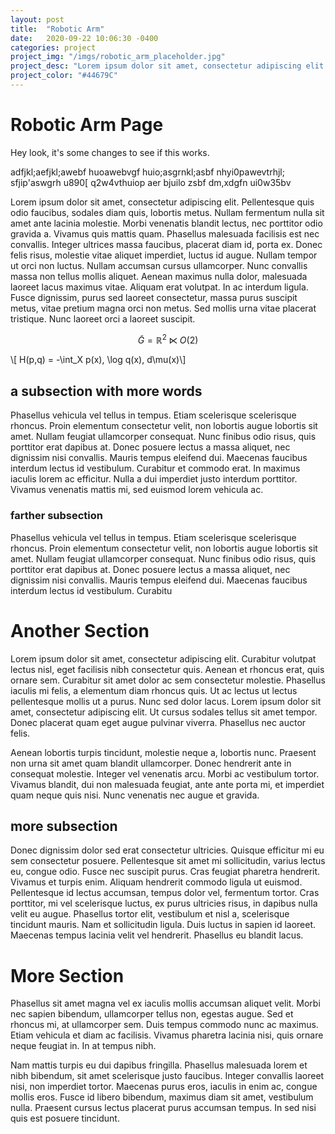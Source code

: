 ```yaml
---
layout: post
title:  "Robotic Arm"
date:   2020-09-22 10:06:30 -0400
categories: project
project_img: "/imgs/robotic_arm_placeholder.jpg"
project_desc: "Lorem ipsum dolor sit amet, consectetur adipiscing elit. Ut dolor metus, molestie ac quam vitae, vulputate congue felis. Etiam dictum neque ante, ac efficitur sapien commodo non. Quisque et venenatis risus, non interdum dui."
project_color: "#44679C"
---
```


# Robotic Arm Page

Hey look, it's some changes to see if this works.

adfjkl;aefjkl;awebf huoawebvgf huio;asgrnkl;asbf nhyi0pawevtrhjl; sfjip'aswgrh u890[ q2w4vthuiop aer bjuilo zsbf dm,xdgfn ui0w35bv

Lorem ipsum dolor sit amet, consectetur adipiscing elit. Pellentesque quis odio faucibus, sodales diam quis, lobortis metus. Nullam fermentum nulla sit amet ante lacinia molestie. Morbi venenatis blandit lectus, nec porttitor odio gravida a. Vivamus quis mattis quam. Phasellus malesuada facilisis est nec convallis. Integer ultrices massa faucibus, placerat diam id, porta ex. Donec felis risus, molestie vitae aliquet imperdiet, luctus id augue. Nullam tempor ut orci non luctus. Nullam accumsan cursus ullamcorper. Nunc convallis massa non tellus mollis aliquet. Aenean maximus nulla dolor, malesuada laoreet lacus maximus vitae. Aliquam erat volutpat. In ac interdum ligula. Fusce dignissim, purus sed laoreet consectetur, massa purus suscipit metus, vitae pretium magna orci non metus. Sed mollis urna vitae placerat tristique. Nunc laoreet orci a laoreet suscipit.

$$\tilde G = \mathbb{R}^2\ltimes O(2)$$

\\[ H(p,q) = -\int_X p(x)\, \log q(x)\, d\mu(x)\\]


## a subsection with more words

Phasellus vehicula vel tellus in tempus. Etiam scelerisque scelerisque rhoncus. Proin elementum consectetur velit, non lobortis augue lobortis sit amet. Nullam feugiat ullamcorper consequat. Nunc finibus odio risus, quis porttitor erat dapibus at. Donec posuere lectus a massa aliquet, nec dignissim nisi convallis. Mauris tempus eleifend dui. Maecenas faucibus interdum lectus id vestibulum. Curabitur et commodo erat. In maximus iaculis lorem ac efficitur. Nulla a dui imperdiet justo interdum porttitor. Vivamus venenatis mattis mi, sed euismod lorem vehicula ac. 

### farther subsection

Phasellus vehicula vel tellus in tempus. Etiam scelerisque scelerisque rhoncus. Proin elementum consectetur velit, non lobortis augue lobortis sit amet. Nullam feugiat ullamcorper consequat. Nunc finibus odio risus, quis porttitor erat dapibus at. Donec posuere lectus a massa aliquet, nec dignissim nisi convallis. Mauris tempus eleifend dui. Maecenas faucibus interdum lectus id vestibulum. Curabitu

# Another Section

Lorem ipsum dolor sit amet, consectetur adipiscing elit. Curabitur volutpat lectus nisl, eget facilisis nibh consectetur quis. Aenean et rhoncus erat, quis ornare sem. Curabitur sit amet dolor ac sem consectetur molestie. Phasellus iaculis mi felis, a elementum diam rhoncus quis. Ut ac lectus ut lectus pellentesque mollis ut a purus. Nunc sed dolor lacus. Lorem ipsum dolor sit amet, consectetur adipiscing elit. Ut cursus sodales tellus sit amet tempor. Donec placerat quam eget augue pulvinar viverra. Phasellus nec auctor felis.

Aenean lobortis turpis tincidunt, molestie neque a, lobortis nunc. Praesent non urna sit amet quam blandit ullamcorper. Donec hendrerit ante in consequat molestie. Integer vel venenatis arcu. Morbi ac vestibulum tortor. Vivamus blandit, dui non malesuada feugiat, ante ante porta mi, et imperdiet quam neque quis nisi. Nunc venenatis nec augue et gravida.
## more subsection
Donec dignissim dolor sed erat consectetur ultricies. Quisque efficitur mi eu sem consectetur posuere. Pellentesque sit amet mi sollicitudin, varius lectus eu, congue odio. Fusce nec suscipit purus. Cras feugiat pharetra hendrerit. Vivamus et turpis enim. Aliquam hendrerit commodo ligula ut euismod. Pellentesque id lectus accumsan, tempus dolor vel, fermentum tortor. Cras porttitor, mi vel scelerisque luctus, ex purus ultricies risus, in dapibus nulla velit eu augue. Phasellus tortor elit, vestibulum et nisl a, scelerisque tincidunt mauris. Nam et sollicitudin ligula. Duis luctus in sapien id laoreet. Maecenas tempus lacinia velit vel hendrerit. Phasellus eu blandit lacus.

# More Section

Phasellus sit amet magna vel ex iaculis mollis accumsan aliquet velit. Morbi nec sapien bibendum, ullamcorper tellus non, egestas augue. Sed et rhoncus mi, at ullamcorper sem. Duis tempus commodo nunc ac maximus. Etiam vehicula et diam ac facilisis. Vivamus pharetra lacinia nisi, quis ornare neque feugiat in. In at tempus nibh.

Nam mattis turpis eu dui dapibus fringilla. Phasellus malesuada lorem et nibh bibendum, sit amet scelerisque justo faucibus. Integer convallis laoreet nisi, non imperdiet tortor. Maecenas purus eros, iaculis in enim ac, congue mollis eros. Fusce id libero bibendum, maximus diam sit amet, vestibulum nulla. Praesent cursus lectus placerat purus accumsan tempus. In sed nisi quis est posuere tincidunt. 